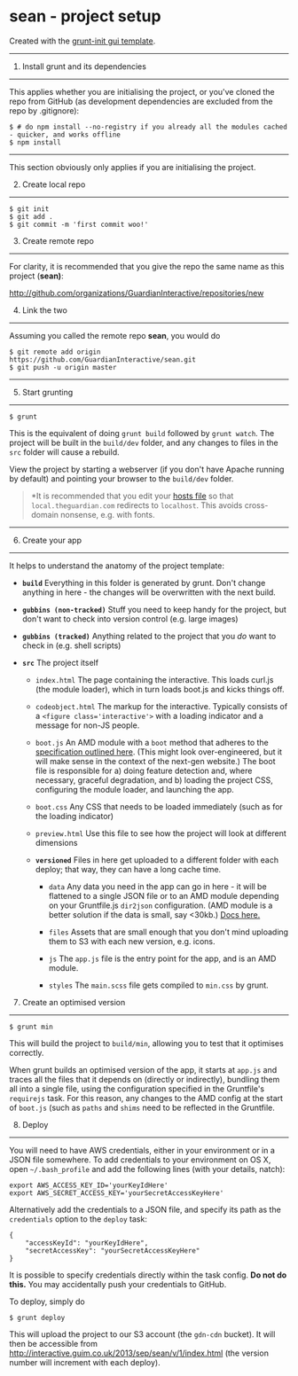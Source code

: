 # sean - project setup

Created with the [grunt-init gui template](https://github.com/GuardianInteractive/grunt-init-template).

***

1. Install grunt and its dependencies
-------------------------------------
This applies whether you are initialising the project, or you've cloned the repo from GitHub (as development dependencies are excluded from the repo by .gitignore):

    $ # do npm install --no-registry if you already all the modules cached - quicker, and works offline
    $ npm install

***

This section obviously only applies if you are initialising the project.

2. Create local repo
--------------------
    $ git init
    $ git add .
    $ git commit -m 'first commit woo!'


3. Create remote repo
---------------------
For clarity, it is recommended that you give the repo the same name as this project (**sean)**:

<http://github.com/organizations/GuardianInteractive/repositories/new>


4. Link the two
---------------
Assuming you called the remote repo **sean**, you would do

    $ git remote add origin https://github.com/GuardianInteractive/sean.git
    $ git push -u origin master

***

5. Start grunting
-----------------
    $ grunt

This is the equivalent of doing `grunt build` followed by `grunt watch`. The project will be built in the `build/dev` folder, and any changes to files in the `src` folder will cause a rebuild.

View the project by starting a webserver (if you don't have Apache running by default) and pointing your browser to the `build/dev` folder.

> *It is recommended that you edit your [hosts file](http://en.wikipedia.org/wiki/Hosts_(file)) so that `local.theguardian.com` redirects to `localhost`. This avoids cross-domain nonsense, e.g. with fonts.

***

6. Create your app
------------------

It helps to understand the anatomy of the project template:

* **`build`**
Everything in this folder is generated by grunt. Don't change anything in here - the changes will be overwritten with the next build.

* **`gubbins (non-tracked)`**
Stuff you need to keep handy for the project, but don't want to check into version control (e.g. large images)

* **`gubbins (tracked)`**
Anything related to the project that you *do* want to check in (e.g. shell scripts)

* **`src`**
The project itself

    * `index.html`
    The page containing the interactive. This loads curl.js (the module loader), which in turn loads boot.js and kicks things off.

    * `codeobject.html`
    The markup for the interactive. Typically consists of a `<figure class='interactive'>` with a loading indicator and a message for non-JS people.

    * `boot.js`
    An AMD module with a `boot` method that adheres to the [specification outlined here](https://gist.github.com/commuterjoy/e0fdd862a27ac463ef5a). (This might look over-engineered, but it will make sense in the context of the next-gen website.) The boot file is responsible for a) doing feature detection and, where necessary, graceful degradation, and b) loading the project CSS, configuring the module loader, and launching the app.

    * `boot.css`
    Any CSS that needs to be loaded immediately (such as for the loading indicator)

    * `preview.html`
    Use this file to see how the project will look at different dimensions

    * **`versioned`**
    Files in here get uploaded to a different folder with each deploy; that way, they can have a long cache time.

        * `data`
        Any data you need in the app can go in here - it will be flattened to a single JSON file or to an AMD module depending on your Gruntfile.js `dir2json` configuration. (AMD module is a better solution if the data is small, say <30kb.) [Docs here.](https://github.com/GuardianInteractive/grunt-dir2json)

        * `files`
        Assets that are small enough that you don't mind uploading them to S3 with each new version, e.g. icons.

        * `js`
        The `app.js` file is the entry point for the app, and is an AMD module.

        * `styles`
        The `main.scss` file gets compiled to `min.css` by grunt.




7. Create an optimised version
------------------------------
    
    $ grunt min

This will build the project to `build/min`, allowing you to test that it optimises correctly.

When grunt builds an optimised version of the app, it starts at `app.js` and traces all the files that it depends on (directly or indirectly), bundling them all into a single file, using the configuration specified in the Gruntfile's `requirejs` task. For this reason, any changes to the AMD config at the start of `boot.js` (such as `paths` and `shims` need to be reflected in the Gruntfile.


8. Deploy
---------
You will need to have AWS credentials, either in your environment or in a JSON file somewhere. To add credentials to your environment on OS X, open `~/.bash_profile` and add the following lines (with your details, natch):

    export AWS_ACCESS_KEY_ID='yourKeyIdHere'
    export AWS_SECRET_ACCESS_KEY='yourSecretAccessKeyHere'

Alternatively add the credentials to a JSON file, and specify its path as the `credentials` option to the `deploy` task:

    {
    	"accessKeyId": "yourKeyIdHere",
    	"secretAccessKey": "yourSecretAccessKeyHere"
    }

It is possible to specify credentials directly within the task config. **Do not do this.** You may accidentally push your credentials to GitHub.

To deploy, simply do

    $ grunt deploy

This will upload the project to our S3 account (the `gdn-cdn` bucket). It will then be accessible from <http://interactive.guim.co.uk/2013/sep/sean/v/1/index.html> (the version number will increment with each deploy).